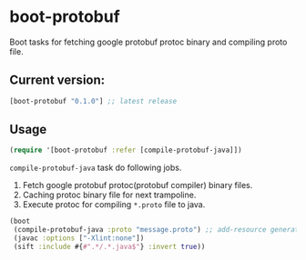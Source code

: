 # boot-protobuf

Boot tasks for fetching google protobuf protoc binary and compiling proto file.

## Current version:
[](dependency)
```clojure
[boot-protobuf "0.1.0"] ;; latest release
```
[](/dependency)

## Usage

[](require)
```clojure
(require '[boot-protobuf :refer [compile-protobuf-java]])
```
[](/require)

`compile-protobuf-java` task do following jobs.

1. Fetch google protobuf protoc(protobuf compiler) binary files.
2. Caching protoc binary file for next trampoline.
3. Execute protoc for compiling `*.proto` file to java.

```clojure
(boot
 (compile-protobuf-java :proto "message.proto") ;; add-resource generating java source from protoc compiling
 (javac :options ["-Xlint:none"])
 (sift :include #{#".*/.*.java$"} :invert true))
```
